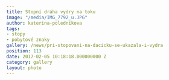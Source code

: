 ```yaml
---
title: Stopní dráha vydry na toku
image: "/media/IMG_7792_u.JPG"
author: katerina-polednikova
tags:
- stopy
- pobytové znaky
gallery: /news/pri-stopovani-na-dacicku-se-ukazala-i-vydra
position: 113
date: 2017-02-05 10:18:18.000000000 Z
category: gallery
layout: photo
---
```

